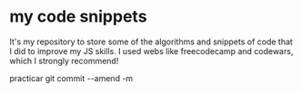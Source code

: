 # my code snippets
It's my repository to store some of the algorithms and snippets of code that I did to improve my JS skills.
I used webs like freecodecamp and codewars, which I strongly recommend!

practicar git commit --amend -m

